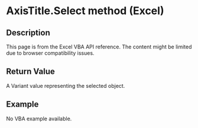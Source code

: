 # AxisTitle.Select method (Excel)

## Description
This page is from the Excel VBA API reference. The content might be limited due to browser compatibility issues.

## Return Value
A Variant value representing the selected object.

## Example
No VBA example available.
